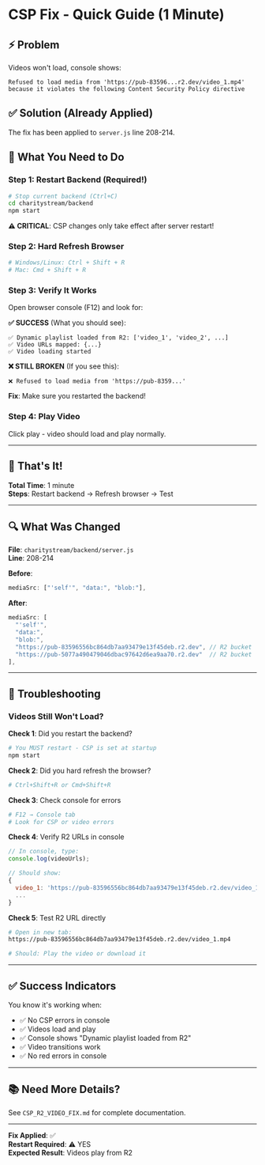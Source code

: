 # CSP Fix - Quick Guide (1 Minute)

## ⚡ Problem
Videos won't load, console shows:
```
Refused to load media from 'https://pub-83596...r2.dev/video_1.mp4'
because it violates the following Content Security Policy directive
```

## ✅ Solution (Already Applied)

The fix has been applied to `server.js` line 208-214.

## 🔧 What You Need to Do

### Step 1: Restart Backend (Required!)
```bash
# Stop current backend (Ctrl+C)
cd charitystream/backend
npm start
```

**⚠️ CRITICAL**: CSP changes only take effect after server restart!

### Step 2: Hard Refresh Browser
```bash
# Windows/Linux: Ctrl + Shift + R
# Mac: Cmd + Shift + R
```

### Step 3: Verify It Works
Open browser console (F12) and look for:

**✅ SUCCESS** (What you should see):
```
✅ Dynamic playlist loaded from R2: ['video_1', 'video_2', ...]
✅ Video URLs mapped: {...}
✅ Video loading started
```

**❌ STILL BROKEN** (If you see this):
```
❌ Refused to load media from 'https://pub-8359...'
```

**Fix**: Make sure you restarted the backend!

### Step 4: Play Video
Click play - video should load and play normally.

---

## 🎯 That's It!

**Total Time**: 1 minute  
**Steps**: Restart backend → Refresh browser → Test

---

## 🔍 What Was Changed

**File**: `charitystream/backend/server.js`  
**Line**: 208-214

**Before**:
```javascript
mediaSrc: ["'self'", "data:", "blob:"],
```

**After**:
```javascript
mediaSrc: [
  "'self'", 
  "data:", 
  "blob:",
  "https://pub-83596556bc864db7aa93479e13f45deb.r2.dev", // R2 bucket
  "https://pub-5077a490479046dbac97642d6ea9aa70.r2.dev"  // R2 bucket
],
```

---

## 🚨 Troubleshooting

### Videos Still Won't Load?

**Check 1**: Did you restart the backend?
```bash
# You MUST restart - CSP is set at startup
npm start
```

**Check 2**: Did you hard refresh the browser?
```bash
# Ctrl+Shift+R or Cmd+Shift+R
```

**Check 3**: Check console for errors
```bash
# F12 → Console tab
# Look for CSP or video errors
```

**Check 4**: Verify R2 URLs in console
```javascript
// In console, type:
console.log(videoUrls);

// Should show:
{
  video_1: 'https://pub-83596556bc864db7aa93479e13f45deb.r2.dev/video_1.mp4',
  ...
}
```

**Check 5**: Test R2 URL directly
```bash
# Open in new tab:
https://pub-83596556bc864db7aa93479e13f45deb.r2.dev/video_1.mp4

# Should: Play the video or download it
```

---

## ✅ Success Indicators

You know it's working when:
- ✅ No CSP errors in console
- ✅ Videos load and play
- ✅ Console shows "Dynamic playlist loaded from R2"
- ✅ Video transitions work
- ✅ No red errors in console

---

## 📚 Need More Details?

See `CSP_R2_VIDEO_FIX.md` for complete documentation.

---

**Fix Applied**: ✅  
**Restart Required**: ⚠️ YES  
**Expected Result**: Videos play from R2

